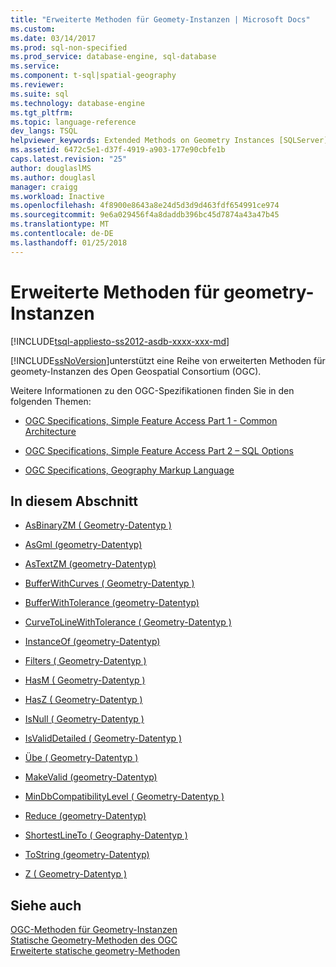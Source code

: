 ```yaml
---
title: "Erweiterte Methoden für Geomety-Instanzen | Microsoft Docs"
ms.custom: 
ms.date: 03/14/2017
ms.prod: sql-non-specified
ms.prod_service: database-engine, sql-database
ms.service: 
ms.component: t-sql|spatial-geography
ms.reviewer: 
ms.suite: sql
ms.technology: database-engine
ms.tgt_pltfrm: 
ms.topic: language-reference
dev_langs: TSQL
helpviewer_keywords: Extended Methods on Geometry Instances [SQLServer]
ms.assetid: 6472c5e1-d37f-4919-a903-177e90cbfe1b
caps.latest.revision: "25"
author: douglaslMS
ms.author: douglasl
manager: craigg
ms.workload: Inactive
ms.openlocfilehash: 4f8900e8643a8e24d5d3d9d463fdf654991ce974
ms.sourcegitcommit: 9e6a029456f4a8daddb396bc45d7874a43a47b45
ms.translationtype: MT
ms.contentlocale: de-DE
ms.lasthandoff: 01/25/2018
---
```

# <a name="extended-methods-on-geometry-instances"></a>Erweiterte Methoden für geometry-Instanzen
[!INCLUDE[tsql-appliesto-ss2012-asdb-xxxx-xxx-md](../../includes/tsql-appliesto-ss2012-asdb-xxxx-xxx-md.md)]

  [!INCLUDE[ssNoVersion](../../includes/ssnoversion-md.md)]unterstützt eine Reihe von erweiterten Methoden für geomety-Instanzen des Open Geospatial Consortium (OGC).  
  
 Weitere Informationen zu den OGC-Spezifikationen finden Sie in den folgenden Themen:  
  
-   [OGC Specifications, Simple Feature Access Part 1 - Common Architecture](http://go.microsoft.com/fwlink/?LinkId=93627)  
  
-   [OGC Specifications, Simple Feature Access Part 2 – SQL Options](http://go.microsoft.com/fwlink/?LinkId=93628)  
  
-   [OGC Specifications, Geography Markup Language](http://go.microsoft.com/fwlink/?LinkId=93629)  
  
## <a name="in-this-section"></a>In diesem Abschnitt  
  
-   [AsBinaryZM &#40; Geometry-Datentyp &#41;](../../t-sql/spatial-geometry/asbinaryzm-geometry-datatype.md)  
  
-   [AsGml &#40;geometry-Datentyp&#41;](../../t-sql/spatial-geometry/asgml-geometry-data-type.md)  
  
-   [AsTextZM &#40;geometry-Datentyp&#41;](../../t-sql/spatial-geometry/astextzm-geometry-data-type.md)  
  
-   [BufferWithCurves &#40; Geometry-Datentyp &#41;](../../t-sql/spatial-geometry/bufferwithcurves-geometry-data-type.md)  
  
-   [BufferWithTolerance &#40;geometry-Datentyp&#41;](../../t-sql/spatial-geometry/bufferwithtolerance-geometry-data-type.md)  
  
-   [CurveToLineWithTolerance &#40; Geometry-Datentyp &#41;](../../t-sql/spatial-geometry/curvetolinewithtolerance-geometry-data-type.md)  
  
-   [InstanceOf &#40;geometry-Datentyp&#41;](../../t-sql/spatial-geometry/instanceof-geometry-data-type.md)  
  
-   [Filters &#40; Geometry-Datentyp &#41;](../../t-sql/spatial-geometry/filter-geometry-data-type.md)  
  
-   [HasM &#40; Geometry-Datentyp &#41;](../../t-sql/spatial-geometry/hasm-geometry-datatype.md)  
  
-   [HasZ &#40; Geometry-Datentyp &#41;](../../t-sql/spatial-geometry/hasz-geometry-datatype.md)  
  
-   [IsNull &#40; Geometry-Datentyp &#41;](../../t-sql/spatial-geometry/isnull-geometry-data-type.md)  
  
-   [IsValidDetailed &#40; Geometry-Datentyp &#41;](../../t-sql/spatial-geometry/isvaliddetailed-geometry-datatype.md)  
  
-   [Übe &#40; Geometry-Datentyp &#41;](../../t-sql/spatial-geometry/m-geometry-data-type.md)  
  
-   [MakeValid &#40;geometry-Datentyp&#41;](../../t-sql/spatial-geometry/makevalid-geometry-data-type.md)  
  
-   [MinDbCompatibilityLevel &#40; Geometry-Datentyp &#41;](../../t-sql/spatial-geometry/mindbcompatibilitylevel-geometry-data-type.md)  
  
-   [Reduce &#40;geometry-Datentyp&#41;](../../t-sql/spatial-geometry/reduce-geometry-data-type.md)  
  
-   [ShortestLineTo &#40; Geography-Datentyp &#41;](../../t-sql/spatial-geography/shortestlineto-geography-data-type.md)  
  
-   [ToString &#40;geometry-Datentyp&#41;](../../t-sql/spatial-geometry/tostring-geometry-data-type.md)  
  
-   [Z &#40; Geometry-Datentyp &#41;](../../t-sql/spatial-geometry/z-geometry-data-type.md)  
  
## <a name="see-also"></a>Siehe auch  
 [OGC-Methoden für Geometry-Instanzen](../../t-sql/spatial-geometry/ogc-methods-on-geometry-instances.md)   
 [Statische Geometry-Methoden des OGC](../../t-sql/spatial-geometry/ogc-static-geometry-methods.md)   
 [Erweiterte statische geometry-Methoden](../../t-sql/spatial-geometry/extended-static-geometry-methods.md)  
  
  
